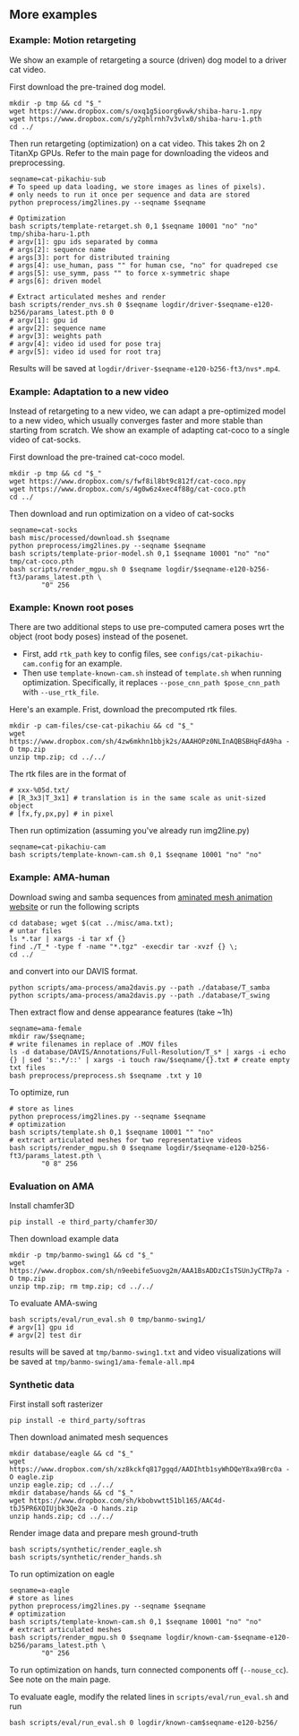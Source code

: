## More examples

### Example: Motion retargeting
We show an example of retargeting a source (driven) dog model to a driver cat video.

First download the pre-trained dog model.
```
mkdir -p tmp && cd "$_"
wget https://www.dropbox.com/s/oxq1g5ioorg6vwk/shiba-haru-1.npy
wget https://www.dropbox.com/s/y2phlrnh7v3vlx0/shiba-haru-1.pth
cd ../
```

Then run retargeting (optimization) on a cat video. This takes 2h on 2 TitanXp GPUs.
Refer to the main page for downloading the videos and preprocessing.
```
seqname=cat-pikachiu-sub
# To speed up data loading, we store images as lines of pixels). 
# only needs to run it once per sequence and data are stored
python preprocess/img2lines.py --seqname $seqname

# Optimization
bash scripts/template-retarget.sh 0,1 $seqname 10001 "no" "no" tmp/shiba-haru-1.pth
# argv[1]: gpu ids separated by comma 
# args[2]: sequence name
# args[3]: port for distributed training
# args[4]: use_human, pass "" for human cse, "no" for quadreped cse
# args[5]: use_symm, pass "" to force x-symmetric shape
# args[6]: driven model

# Extract articulated meshes and render
bash scripts/render_nvs.sh 0 $seqname logdir/driver-$seqname-e120-b256/params_latest.pth 0 0
# argv[1]: gpu id
# argv[2]: sequence name
# argv[3]: weights path
# argv[4]: video id used for pose traj
# argv[5]: video id used for root traj
```
Results will be saved at `logdir/driver-$seqname-e120-b256-ft3/nvs*.mp4`.
</details>

### Example: Adaptation to a new video

Instead of retargeting to a new video, we can adapt a pre-optimized model 
to a new video, which usually converges faster and more stable than starting from scratch.
We show an example of adapting cat-coco to a single video of cat-socks.

First download the pre-trained cat-coco model.
```
mkdir -p tmp && cd "$_"
wget https://www.dropbox.com/s/fwf8il8bt9c812f/cat-coco.npy
wget https://www.dropbox.com/s/4g0w6z4xec4f88g/cat-coco.pth
cd ../
```

Then download and run optimization on a video of cat-socks 
```
seqname=cat-socks
bash misc/processed/download.sh $seqname
python preprocess/img2lines.py --seqname $seqname
bash scripts/template-prior-model.sh 0,1 $seqname 10001 "no" "no" tmp/cat-coco.pth
bash scripts/render_mgpu.sh 0 $seqname logdir/$seqname-e120-b256-ft3/params_latest.pth \
        "0" 256
```


### Example: Known root poses

There are two additional steps to use pre-computed camera poses wrt the object (root body poses) instead of the posenet.
- First, add `rtk_path` key to config files, see `configs/cat-pikachiu-cam.config` for an example.
- Then use `template-known-cam.sh` instead of `template.sh` when running optimization. Specifically, it replaces `--pose_cnn_path $pose_cnn_path` with `--use_rtk_file`.

Here's an example. Frist, download the precomputed rtk files.
```
mkdir -p cam-files/cse-cat-pikachiu && cd "$_"
wget https://www.dropbox.com/sh/4zw6mkhn1bbjk2s/AAAHOPz0NLInAQBSBHqFdA9ha -O tmp.zip
unzip tmp.zip; cd ../../
```
The rtk files are in the format of 
```
# xxx-%05d.txt/
# [R_3x3|T_3x1] # translation is in the same scale as unit-sized object
# [fx,fy,px,py] # in pixel
```
Then run optimization (assuming you've already run img2line.py)
```
seqname=cat-pikachiu-cam
bash scripts/template-known-cam.sh 0,1 $seqname 10001 "no" "no"
```



### Example: AMA-human
Download swing and samba sequences from [aminated mesh animation website](https://people.csail.mit.edu/drdaniel/mesh_animation/) or 
run the following scripts
```
cd database; wget $(cat ../misc/ama.txt);
# untar files
ls *.tar | xargs -i tar xf {}
find ./T_* -type f -name "*.tgz" -execdir tar -xvzf {} \;
cd ../
```
and convert into our DAVIS format.
```
python scripts/ama-process/ama2davis.py --path ./database/T_samba
python scripts/ama-process/ama2davis.py --path ./database/T_swing
```
Then extract flow and dense appearance features (take ~1h)
```
seqname=ama-female
mkdir raw/$seqname;
# write filenames in replace of .MOV files
ls -d database/DAVIS/Annotations/Full-Resolution/T_s* | xargs -i echo {} | sed 's:.*/::' | xargs -i touch raw/$seqname/{}.txt # create empty txt files
bash preprocess/preprocess.sh $seqname .txt y 10
```
To optimize, run 
```
# store as lines
python preprocess/img2lines.py --seqname $seqname 
# optimization
bash scripts/template.sh 0,1 $seqname 10001 "" "no"
# extract articulated meshes for two representative videos
bash scripts/render_mgpu.sh 0 $seqname logdir/$seqname-e120-b256-ft3/params_latest.pth \
        "0 8" 256
```

### Evaluation on AMA
Install chamfer3D
```
pip install -e third_party/chamfer3D/
```

Then download example data
```
mkdir -p tmp/banmo-swing1 && cd "$_"
wget https://www.dropbox.com/sh/n9eebife5uovg2m/AAA1BsADDzCIsTSUnJyCTRp7a -O tmp.zip
unzip tmp.zip; rm tmp.zip; cd ../../
```

To evaluate AMA-swing
```
bash scripts/eval/run_eval.sh 0 tmp/banmo-swing1/
# argv[1] gpu id
# argv[2] test dir
```
results will be saved at `tmp/banmo-swing1.txt` and video visualizations will be saved at `tmp/banmo-swing1/ama-female-all.mp4`

### Synthetic data
First install soft rasterizer
```
pip install -e third_party/softras
```

Then download animated mesh sequences
```
mkdir database/eagle && cd "$_"
wget https://www.dropbox.com/sh/xz8kckfq817ggqd/AADIhtb1syWhDQeY8xa9Brc0a -O eagle.zip
unzip eagle.zip; cd ../../
mkdir database/hands && cd "$_"
wget https://www.dropbox.com/sh/kbobvwtt51bl165/AAC4d-tbJ5PR6XQIUjbk3Qe2a -O hands.zip
unzip hands.zip; cd ../../
```

Render image data and prepare mesh ground-truth
```
bash scripts/synthetic/render_eagle.sh
bash scripts/synthetic/render_hands.sh
``` 

To run optimization on eagle
```
seqname=a-eagle
# store as lines
python preprocess/img2lines.py --seqname $seqname 
# optimization
bash scripts/template-known-cam.sh 0,1 $seqname 10001 "no" "no"
# extract articulated meshes
bash scripts/render_mgpu.sh 0 $seqname logdir/known-cam-$seqname-e120-b256/params_latest.pth \
        "0" 256
```
To run optimization on hands, turn connected components off (`--nouse_cc`). See note on the main page.

To evaluate eagle, modify the related lines in `scripts/eval/run_eval.sh` and run
```
bash scripts/eval/run_eval.sh 0 logdir/known-cam$seqname-e120-b256/
```
